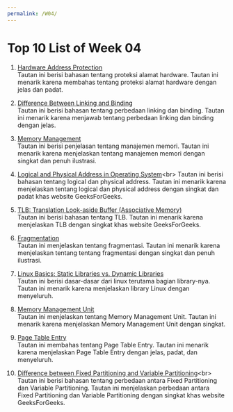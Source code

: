 ```yaml
---
permalink: /W04/
---
```


# Top 10 List of Week 04

1. [Hardware Address Protection](https://www.cs.uic.edu/~jbell/CourseNotes/OperatingSystems/8_MainMemory.html)<br>
Tautan ini berisi bahasan tentang proteksi alamat hardware. Tautan ini menarik karena membahas tentang proteksi alamat hardware dengan jelas dan padat.

2. [Difference Between Linking and Binding](https://stackoverflow.com/questions/26193559/what-is-the-difference-between-linking-and-binding)<br>
Tautan ini berisi bahasan tentang perbedaan linking dan binding. Tautan ini menarik karena menjawab tentang perbedaan linking dan binding dengan jelas.

3. [Memory Management](https://www.guru99.com/os-memory-management.html)<br>
Tautan ini berisi penjelasan tentang manajemen memori. Tautan ini menarik karena menjelaskan tentang manajemen memori dengan singkat dan penuh ilustrasi.

4. [Logical and Physical Address in Operating System](https://www.geeksforgeeks.org/logical-and-physical-address-in-operating-system/#:~:text=Logical%20Address%20is%20generated%20by,physical%20memory%20location%20by%20CPU.)<br>
Tautan ini berisi bahasan tentang logical dan physical address. Tautan ini menarik karena menjelaskan tentang logical dan physical address dengan singkat dan padat khas website GeeksForGeeks.

5. [TLB: Translation Look-aside Buffer (Associative Memory)](https://www.geeksforgeeks.org/translation-lookaside-buffer-tlb-in-paging/)<br>
Tautan ini berisi bahasan tentang TLB. Tautan ini menarik karena menjelaskan TLB dengan singkat khas website GeeksForGeeks.

6. [Fragmentation](https://afteracademy.com/blog/what-is-fragmentation-and-what-are-its-types)<br>
Tautan ini menjelaskan tentang fragmentasi. Tautan ini menarik karena menjelaskan tentang tentang fragmentasi dengan singkat dan penuh ilustrasi.

7. [Linux Basics: Static Libraries vs. Dynamic Libraries](https://medium.com/swlh/linux-basics-static-libraries-vs-dynamic-libraries-a7bcf8157779)<br>
Tautan ini berisi dasar-dasar dari linux terutama bagian library-nya. Tautan ini menarik karena menjelaskan library Linux dengan menyeluruh.

8. [Memory Management Unit](https://whatis.techtarget.com/definition/memory-management-unit-MMU)<br>
Tautan ini menjelaskan tentang Memory Management Unit. Tautan ini menarik karena menjelaskan Memory Management Unit dengan singkat.

9. [Page Table Entry](https://www.sciencedirect.com/topics/computer-science/page-table-entry)<br>
Tautan ini membahas tentang Page Table Entry. Tautan ini menarik karena menjelaskan Page Table Entry dengan jelas, padat, dan menyeluruh.

10. [Difference between Fixed Partitioning and Variable Partitioning](https://www.geeksforgeeks.org/difference-between-fixed-partitioning-and-variable-partitioning/#:~:text=Multi%2Dprogramming%20with%20variable%20partitioning,enough%20for%20it%20to%20fit.)<br>
Tautan ini berisi bahasan tentang perbedaan antara Fixed Partitioning dan Variable Partitioning. Tautan ini menjelaskan perbedaan antara Fixed Partitioning dan Variable Partitioning dengan singkat khas website GeeksForGeeks.
